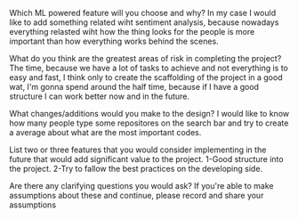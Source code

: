 Which ML powered feature will you choose and why?
In my case I would like to add something related wiht sentiment analysis, because nowadays everything relasted wiht how the thing looks for the people is more important than how everything works behind the scenes.

What do you think are the greatest areas of risk in completing the project?
The time, because we have a lot of tasks to achieve and not everything is to easy and fast, I think only to create the scaffolding of the project in a good wat, I'm gonna spend around the half time, because if I have a good structure I can work better now and in the future.

What changes/additions would you make to the design?
I would like to know how many people type some repositores on the search bar and try to create a average about what are the most important codes. 

List two or three features that you would consider implementing in the future that would add significant value to the project.
1-Good structure into the project.
2-Try to fallow the best practices on the developing side.

Are there any clarifying questions you would ask? If you're able to make assumptions about these and continue, please record and share your assumptions
